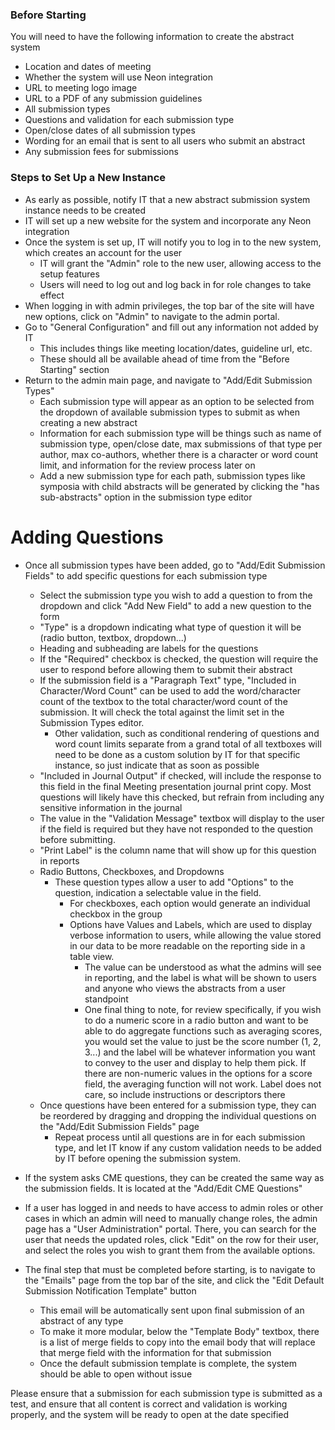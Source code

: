 ### Before Starting

You will need to have the following information to create the abstract system
- Location and dates of meeting
- Whether the system will use Neon integration
- URL to meeting logo image
- URL to a PDF of any submission guidelines
- All submission types
- Questions and validation for each submission type
- Open/close dates of all submission types
- Wording for an email that is sent to all users who submit an abstract
- Any submission fees for submissions
### Steps to Set Up a New Instance
- As early as possible, notify IT that a new abstract submission system instance needs to be created
- IT will set up a new website for the system and incorporate any Neon integration
- Once the system is set up, IT will notify you to log in to the new system, which creates an account for the user
	- IT will grant the "Admin" role to the new user, allowing access to the setup features
	- Users will need to log out and log back in for role changes to take effect
- When logging in with admin privileges, the top bar of the site will have new options, click on "Admin" to navigate to the admin portal.
- Go to "General Configuration" and fill out any information not added by IT
	- This includes things like meeting location/dates, guideline url, etc.
	- These should all be available ahead of time from the "Before Starting" section
- Return to the admin main page, and navigate to "Add/Edit Submission Types"
	- Each submission type will appear as an option to be selected from the dropdown of available submission types to submit as when creating a new abstract
	- Information for each submission type will be things such as name of submission type, open/close date, max submissions of that type per author, max co-authors, whether there is a character or word count limit, and information for the review process later on
	- Add a new submission type for each path, submission types like symposia with child abstracts will be generated by clicking the "has sub-abstracts" option in the submission type editor
# Adding Questions 
- Once all submission types have been added, go to "Add/Edit Submission Fields" to add specific questions for each submission type
	- Select the submission type you wish to add a question to from the dropdown and click "Add New Field" to add a new question to the form
	- "Type" is a dropdown indicating what type of question it will be (radio button, textbox, dropdown...)
	- Heading and subheading are labels for the questions
	- If the "Required" checkbox is checked, the question will require the user to respond before allowing them to submit their abstract
	- If the submission field is a "Paragraph Text" type, "Included in Character/Word Count" can be used to add the word/character count of the textbox to the total character/word count of the submission. It will check the total against the limit set in the Submission Types editor.
		- Other validation, such as conditional rendering of questions and word count limits separate from a grand total of all textboxes will need to be done as a custom solution by IT for that specific instance, so just indicate that as soon as possible
	- "Included in Journal Output" if checked, will include the response to this field in the final Meeting presentation journal print copy. Most questions will likely have this checked, but refrain from including any sensitive information in the journal
	- The value in the "Validation Message" textbox will display to the user if the field is required but they have not responded to the question before submitting.
	- "Print Label" is the column name that will show up for this question in reports
	- Radio Buttons, Checkboxes, and Dropdowns
		- These question types allow a user to add "Options" to the question, indication a selectable value in the field. 
			- For checkboxes, each option would generate an individual checkbox in the group
			- Options have Values and Labels, which are used to display verbose information to users, while allowing the value stored in our data to be more readable on the reporting side in a table view.
				- The value can be understood as what the admins will see in reporting, and the label is what will be shown to users and anyone who views the abstracts from a user standpoint
				- One final thing to note, for review specifically, if you wish to do a numeric score in a radio button and want to be able to do aggregate functions such as averaging scores, you would set the value to just be the score number (1, 2, 3...) and the label will be whatever information you want to convey to the user and display to help them pick. If there are non-numeric values in the options for a score field, the averaging function will not work. Label does not care, so include instructions or descriptors there
	- Once questions have been entered for a submission type, they can be reordered by dragging and dropping the individual questions on the "Add/Edit Submission Fields" page
		- Repeat process until all questions are in for each submission type, and let IT know if any custom validation needs to be added by IT before opening the submission system.
- If the system asks CME questions, they can be created the same way as the submission fields. It is located at the "Add/Edit CME Questions"


- If a user has logged in and needs to have access to admin roles or other cases in which an admin will need to manually change roles, the admin page has a "User Administration" portal. There, you can search for the user that needs the updated roles, click "Edit" on the row for their user, and select the roles you wish to grant them from the available options.
- The final step that must be completed before starting, is to navigate to the "Emails" page from the top bar of the site, and click the "Edit Default Submission Notification Template" button
	- This email will be automatically sent upon final submission of an abstract of any type
	- To make it more modular, below the "Template Body" textbox, there is a list of merge fields to copy into the email body that will replace that merge field with the information for that submission
	- Once the default submission template is complete, the system should be able to open without issue

Please ensure that a submission for each submission type is submitted as a test, and ensure that all content is correct and validation is working properly, and the system will be ready to open at the date specified
